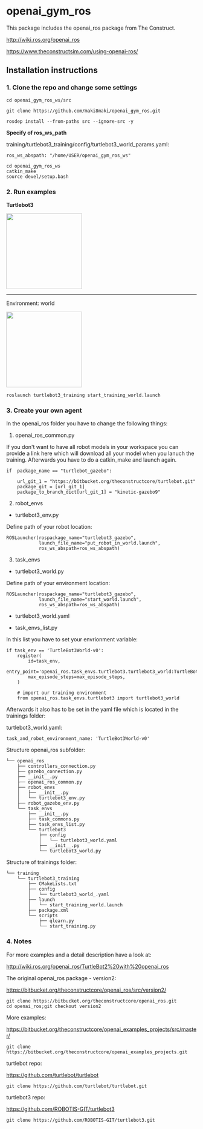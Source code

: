 # openai_gym_ros

This package includes the openai_ros package from The Construct.

http://wiki.ros.org/openai_ros

https://www.theconstructsim.com/using-openai-ros/

## Installation instructions

### 1. Clone the repo and change some settings


```cd openai_gym_ros_ws/src```

```git clone https://github.com/maki8maki/openai_gym_ros.git```

``` rosdep install --from-paths src --ignore-src -y ```

**Specify of ros_ws_path**

training/turtlebot3_training/config/turtlebot3_world_params.yaml:

```ros_ws_abspath: "/home/USER/openai_gym_ros_ws" ```


```
cd openai_gym_ros_ws
catkin_make
source devel/setup.bash
```

### 2. Run examples 

**Turtlebot3**

<img src="./robots/img/rl_turtlebot3.png" width="200">

---

Environment: world

<img src="./robots/img/rl_world.png" width="200">

```roslaunch turtlebot3_training start_training_world.launch```

### 3. Create your own agent

In the openai_ros folder you have to change the following things:

1. openai_ros_common.py

If you don't want to have all robot models in your workspace you can provide a link here which will download all
your model when you lanuch the training. Afterwards you have to do a catkin_make and launch again.

```
if  package_name == "turtlebot_gazebo":

    url_git_1 = "https://bitbucket.org/theconstructcore/turtlebot.git"
    package_git = [url_git_1]
    package_to_branch_dict[url_git_1] = "kinetic-gazebo9"
```

2. robot_envs

- turtlebot3_env.py

Define path of your robot location:


```
ROSLauncher(rospackage_name="turtlebot3_gazebo",
            launch_file_name="put_robot_in_world.launch",
            ros_ws_abspath=ros_ws_abspath)
```

3. task_envs

- turtlebot3_world.py

Define path of your environment location:

```
ROSLauncher(rospackage_name="turtlebot3_gazebo",
            launch_file_name="start_world.launch",
            ros_ws_abspath=ros_ws_abspath)
```

- turtlebot3_world.yaml

- task_envs_list.py

In this list you have to set your envrionment variable:


```
if task_env == 'TurtleBot3World-v0':
    register(
        id=task_env,
        entry_point='openai_ros.task_envs.turtlebot3.turtlebot3_world:TurtleBot3WorldEnv',
        max_episode_steps=max_episode_steps,
    )

    # import our training environment
    from openai_ros.task_envs.turtlebot3 import turtlebot3_world
```

Afterwards it also has to be set in the yaml file which is located in the trainings folder:

turtlebot3_world.yaml:

```task_and_robot_environment_name: 'TurtleBot3World-v0' ```


Structure openai_ros subfolder:

```
└── openai_ros
    ├── controllers_connection.py
    ├── gazebo_connection.py
    ├── __init__.py
    ├── openai_ros_common.py
    ├── robot_envs
    │   ├── __init__.py
    │   └── turtlebot3_env.py
    ├── robot_gazebo_env.py
    └── task_envs
        ├── __init__.py
        ├── task_commons.py
        ├── task_envs_list.py
        └── turtlebot3
            ├── config
            │   └── turtlebot3_world.yaml
            ├── __init__.py
            └── turtlebot3_world.py
```

Structure of trainings folder:

```
└── training
    └── turtlebot3_training
        ├── CMakeLists.txt
        ├── config
        │   └── turtlebot3_world_.yaml
        ├── launch
        │   └── start_training_world.launch
        ├── package.xml
        └── scripts
            ├── qlearn.py
            └── start_training.py
```



### 4. Notes

For more examples and a detail description have a look at:

http://wiki.ros.org/openai_ros/TurtleBot2%20with%20openai_ros

The original openai_ros package - version2:

https://bitbucket.org/theconstructcore/openai_ros/src/version2/

```
git clone https://bitbucket.org/theconstructcore/openai_ros.git
cd openai_ros;git checkout version2
```

More examples:

https://bitbucket.org/theconstructcore/openai_examples_projects/src/master/

```
git clone https://bitbucket.org/theconstructcore/openai_examples_projects.git
```

turtlebot repo:

https://github.com/turtlebot/turtlebot

```
git clone https://github.com/turtlebot/turtlebot.git
```

turtlebot3 repo:

https://github.com/ROBOTIS-GIT/turtlebot3

```
git clone https://github.com/ROBOTIS-GIT/turtlebot3.git
```


